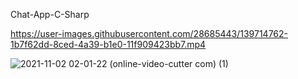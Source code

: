 Chat-App-C-Sharp


https://user-images.githubusercontent.com/28685443/139714762-1b7f62dd-8ced-4a39-b1e0-11f909423bb7.mp4

![2021-11-02 02-01-22 (online-video-cutter com) (1)](https://user-images.githubusercontent.com/28685443/139714944-866bbee3-5711-48c7-8829-9c02f1ebb0b4.gif)
